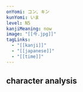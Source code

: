 ```yaml
---
onYomi: コン、キン
kunYomi: いま
level: N5
kanjiMeaning: now
image: "[[今.jpg]]"
tagLinks:
  - "[[kanji]]"
  - "[[japanese]]"
  - "[[time]]"
---
```

## character analysis